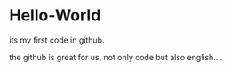 # Hello-World
its my first code in github.

the github is great for us, not only code but also english....
